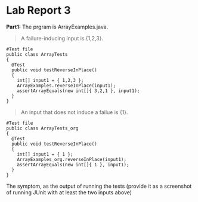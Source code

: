 # Lab Report 3
**Part1:**
The prgram is ArrayExamples.java.  
>A failure-inducing input is {1,2,3}.
```
#Test file
public class ArrayTests
{
  @Test
  public void testReverseInPlace()
  {
    int[] input1 = { 1,2,3 };
    ArrayExamples.reverseInPlace(input1);
    assertArrayEquals(new int[]{ 3,2,1 }, input1);
  }
}
```

>An input that does not induce a failue is {1}.
```
#Test file
public class ArrayTests_org
{
  @Test
  public void testReverseInPlace()
  {
    int[] input1 = { 1 };
    ArrayExamples_org.reverseInPlace(input1);
    assertArrayEquals(new int[]{ 1 }, input1);
  }
}
```


The symptom, as the output of running the tests (provide it as a screenshot of running JUnit with at least the two inputs above)

